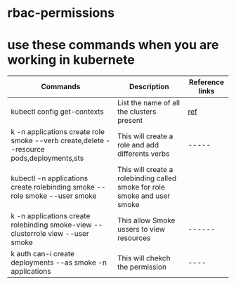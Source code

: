 # rbac-permissions
# use these commands when you are working in kubernete
| Commands | Description | Reference links |
|----------|-------------|------------------|
kubectl config get-contexts | List the name of all the clusters present | [ref](https://killercoda.com/killer-shell-cka/scenario/rbac-user-permissions) |
 k -n applications create role smoke --verb create,delete --resource pods,deployments,sts| This will create a role and add differents verbs | -----|
 kubectl -n applications create rolebinding smoke --role smoke --user smoke| This will create a rolebinding called smoke for role smoke and user smoke|
 k -n applications create rolebinding smoke-view --clusterrole view --user smoke| This allow Smoke ussers to view resources | ------|
 k auth can-i create deployments --as smoke -n applications| This will chekch the permission|----|
